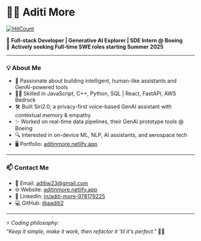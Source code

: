 # 👩‍💻 Aditi More

[![HitCount](https://hits.dwyl.com/aaditi2/aaditi2.svg?style=flat-square&show=unique)](http://hits.dwyl.com/aaditi2/aaditi2)

🚀 **Full-stack Developer | Generative AI Explorer | SDE Intern @ Boeing**  
🎯 **Actively seeking Full-time SWE roles starting Summer 2025**

---

### 💡 About Me

- 🧠 Passionate about building intelligent, human-like assistants and GenAI-powered tools
- 👩‍💻 Skilled in JavaScript, C++, Python, SQL | React, FastAPI, AWS Bedrock
- 🛠️ Built Siri2.0; a privacy-first voice-based GenAI assistant with contextual memory & empathy
- ✨ Worked on real-time data pipelines, their GenAI prototype tools @ Boeing
- 🔍 Interested in on-device ML, NLP, AI assistants, and aerospace tech
- 🖥️ Portfolio: [aditinmore.netlify.app](https://aditinmore.netlify.app)

---

### 📫 Contact Me  
- 📧 Email: aditiw23@gmail.com  
- 🌐 Website: [aditinmore.netlify.app](https://aditinmore.netlify.app)  
- 💼 LinkedIn: [in/aditi-more-978179225](https://linkedin.com/in/aditi-more-978179225)  
- 💻 GitHub: [@aaditi2](https://github.com/aaditi2)

---

⚡ *Coding philosophy:*  
*"Keep it simple, make it work, then refactor it 'til it's perfect."* 🧹💡
